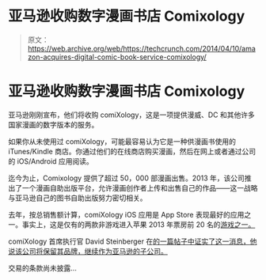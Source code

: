 # 亚马逊收购数字漫画书店 Comixology 

> 原文：<https://web.archive.org/web/https://techcrunch.com/2014/04/10/amazon-acquires-digital-comic-book-service-comixology/>

# 亚马逊收购数字漫画书店 Comixology

亚马逊刚刚宣布，他们将收购 comiXology，这是一项提供漫威、DC 和其他许多国家漫画的数字版本的服务。

如果你从未使用过 comiXology，可能最容易认为它是一种供漫画书使用的 iTunes/Kindle 商店。你通过他们的在线商店购买漫画，然后在网上或者通过公司的 iOS/Android 应用阅读。

迄今为止，Comixology 提供了超过 50，000 部漫画出售。2013 年，该公司推出了一个漫画自助出版平台，允许漫画创作者上传和出售自己的作品——这一战略与亚马逊自己的图书自助出版努力密切相关。

去年，按总销售额计算，comiXology iOS 应用是 App Store 表现最好的应用之一。事实上，这是仅有的两款非游戏进入苹果 2013 年票房前 20 名的[游戏之一。](https://web.archive.org/web/20230322222829/https://itunes.apple.com/WebObjects/MZStore.woa/wa/viewRoom?fcId=739415507)

comiXology 首席执行官 David Steinberger 在[的一篇帖子中证实了这一消息，他说该公司将保留其品牌，继续作为亚马逊的子公司。](https://web.archive.org/web/20230322222829/https://www.comixology.com/message)

交易的条款尚未披露…